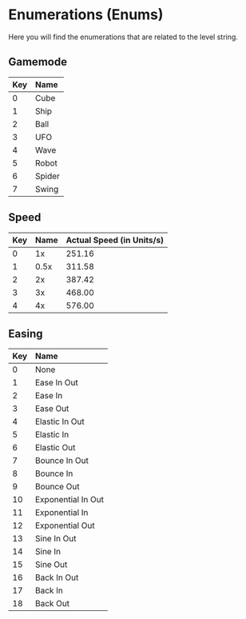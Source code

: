 # Enumerations (Enums)

Here you will find the enumerations that are related to the level string.

## Gamemode

| Key  | Name   |
|:-----|:-------|
| 0    | Cube   | 
| 1    | Ship   | 
| 2    | Ball   | 
| 3    | UFO    | 
| 4    | Wave   | 
| 5    | Robot  | 
| 6    | Spider | 
| 7    | Swing  | 

## Speed

| Key  | Name   | Actual Speed (in Units/s) |
|:-----|:-------|:--------------------------|
| 0    | 1x     | 251.16                    |
| 1    | 0.5x   | 311.58                    |
| 2    | 2x     | 387.42                    |
| 3    | 3x     | 468.00                    |
| 4    | 4x     | 576.00                    |

## Easing

| Key  | Name                |
|:-----|:--------------------|
| 0    | None                | 
| 1    | Ease In Out         | 
| 2    | Ease In             | 
| 3    | Ease Out            |
| 4    | Elastic In Out      |
| 5    | Elastic In          | 
| 6    | Elastic Out         | 
| 7    | Bounce In Out       | 
| 8    | Bounce In           | 
| 9    | Bounce Out          | 
| 10   | Exponential In Out  | 
| 11   | Exponential In      | 
| 12   | Exponential Out     | 
| 13   | Sine In Out         | 
| 14   | Sine In             | 
| 15   | Sine Out            | 
| 16   | Back In Out         | 
| 17   | Back In             | 
| 18   | Back Out            | 
